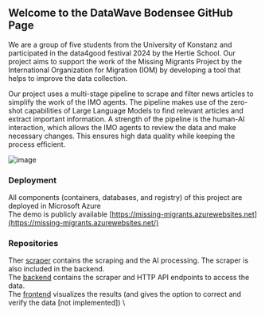 ## Welcome to the DataWave Bodensee GitHub Page

We are a group of five students from the University of Konstanz and participated in the data4good festival 2024 by the Hertie School. Our project aims to support the work of the Missing Migrants Project by the International Organization for Migration (IOM) by developing a tool that helps to improve the data collection. 


Our project uses a multi-stage pipeline to scrape and filter news articles to simplify the work of the IMO agents. The pipeline makes use of the zero-shot capabilities of Large Language Models to find relevant articles and extract important information.
A strength of the pipeline is the human-AI interaction, which allows the IMO agents to review the data and make necessary changes. This ensures high data quality while keeping the process efficient.

![image](https://github.com/DataWave-Bodensee/.github/assets/39091877/7aee2991-25fc-460c-890b-01a5eb74b5f3)


### Deployment
All components (containers, databases, and registry) of this project are deployed in Microsoft Azure \
The demo is publicly available [https://missing-migrants.azurewebsites.net](https://missing-migrants.azurewebsites.net/)

### Repositories
Ther [scraper](https://github.com/DataWave-Bodensee/scraping) contains the scraping and the AI processing. The scraper is also included in the backend. \
The [backend](https://github.com/DataWave-Bodensee/backend) contains the scraper and HTTP API endpoints to access the data. \
The [frontend](https://github.com/DataWave-Bodensee/frontend) visualizes the results (and gives the option to correct and verify the data [not implemented]) \

